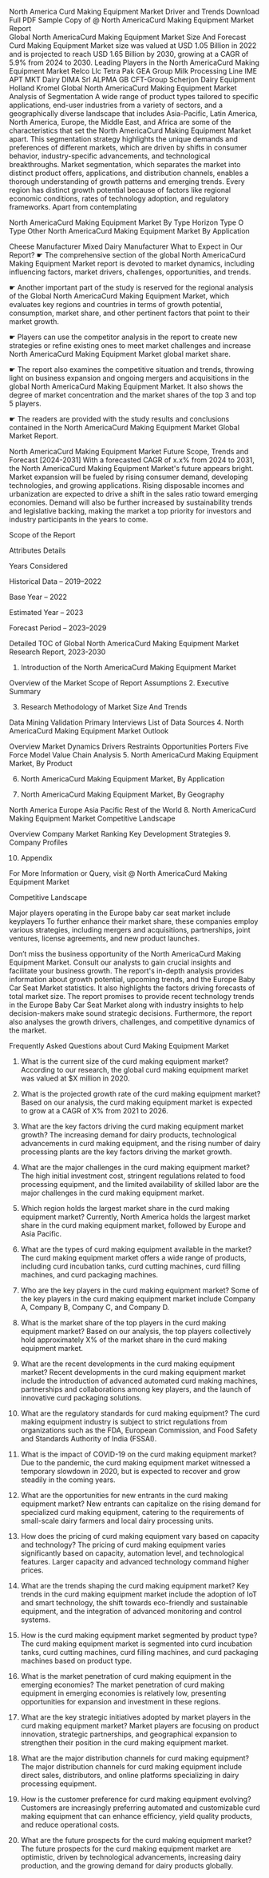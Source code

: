 North America Curd Making Equipment Market Driver and Trends
Download Full PDF Sample Copy of @ North AmericaCurd Making Equipment Market Report  
Global North AmericaCurd Making Equipment Market Size And Forecast
Curd Making Equipment Market size was valued at USD 1.05 Billion in 2022 and is projected to reach USD 1.65 Billion by 2030, growing at a CAGR of 5.9% from 2024 to 2030.
Leading Players in the North AmericaCurd Making Equipment Market
Relco Llc
Tetra Pak
GEA Group
Milk Processing Line
IME
APT
MKT Dairy
DIMA Srl
ALPMA GB
CFT-Group
Scherjon Dairy Equipment Holland
Kromel
Global North AmericaCurd Making Equipment Market Analysis of Segmentation
A wide range of product types tailored to specific applications, end-user industries from a variety of sectors, and a geographically diverse landscape that includes Asia-Pacific, Latin America, North America, Europe, the Middle East, and Africa are some of the characteristics that set the North AmericaCurd Making Equipment Market apart. This segmentation strategy highlights the unique demands and preferences of different markets, which are driven by shifts in consumer behavior, industry-specific advancements, and technological breakthroughs. Market segmentation, which separates the market into distinct product offers, applications, and distribution channels, enables a thorough understanding of growth patterns and emerging trends. Every region has distinct growth potential because of factors like regional economic conditions, rates of technology adoption, and regulatory frameworks. Apart from contemplating

North AmericaCurd Making Equipment Market By Type
Horizon Type
O Type
Other
North AmericaCurd Making Equipment Market By Application

Cheese Manufacturer
Mixed Dairy Manufacturer
What to Expect in Our Report?
☛ The comprehensive section of the global North AmericaCurd Making Equipment Market report is devoted to market dynamics, including influencing factors, market drivers, challenges, opportunities, and trends.

☛ Another important part of the study is reserved for the regional analysis of the Global North AmericaCurd Making Equipment Market, which evaluates key regions and countries in terms of growth potential, consumption, market share, and other pertinent factors that point to their market growth.

☛ Players can use the competitor analysis in the report to create new strategies or refine existing ones to meet market challenges and increase North AmericaCurd Making Equipment Market global market share.

☛ The report also examines the competitive situation and trends, throwing light on business expansion and ongoing mergers and acquisitions in the global North AmericaCurd Making Equipment Market. It also shows the degree of market concentration and the market shares of the top 3 and top 5 players.

☛ The readers are provided with the study results and conclusions contained in the North AmericaCurd Making Equipment Market Global Market Report.

North AmericaCurd Making Equipment Market Future Scope, Trends and Forecast [2024-2031]
With a forecasted CAGR of x.x% from 2024 to 2031, the North AmericaCurd Making Equipment Market's future appears bright. Market expansion will be fueled by rising consumer demand, developing technologies, and growing applications. Rising disposable incomes and urbanization are expected to drive a shift in the sales ratio toward emerging economies. Demand will also be further increased by sustainability trends and legislative backing, making the market a top priority for investors and industry participants in the years to come.

Scope of the Report

Attributes Details

Years Considered

Historical Data – 2019–2022

Base Year – 2022

Estimated Year – 2023

Forecast Period – 2023–2029

Detailed TOC of Global North AmericaCurd Making Equipment Market Research Report, 2023-2030
1. Introduction of the North AmericaCurd Making Equipment Market

Overview of the Market
Scope of Report
Assumptions
2. Executive Summary

3. Research Methodology of Market Size And Trends

Data Mining
Validation
Primary Interviews
List of Data Sources
4. North AmericaCurd Making Equipment Market Outlook

Overview
Market Dynamics
Drivers
Restraints
Opportunities
Porters Five Force Model
Value Chain Analysis
5. North AmericaCurd Making Equipment Market, By Product

6. North AmericaCurd Making Equipment Market, By Application

7. North AmericaCurd Making Equipment Market, By Geography

North America
Europe
Asia Pacific
Rest of the World
8. North AmericaCurd Making Equipment Market Competitive Landscape

Overview
Company Market Ranking
Key Development Strategies
9. Company Profiles

10. Appendix

For More Information or Query, visit @ North AmericaCurd Making Equipment Market

Competitive Landscape

Major players operating in the Europe baby car seat market include keyplayers To further enhance their market share, these companies employ various strategies, including mergers and acquisitions, partnerships, joint ventures, license agreements, and new product launches.

Don’t miss the business opportunity of the North AmericaCurd Making Equipment Market. Consult our analysts to gain crucial insights and facilitate your business growth.
The report's in-depth analysis provides information about growth potential, upcoming trends, and the Europe Baby Car Seat Market statistics. It also highlights the factors driving forecasts of total market size. The report promises to provide recent technology trends in the Europe Baby Car Seat Market along with industry insights to help decision-makers make sound strategic decisions. Furthermore, the report also analyses the growth drivers, challenges, and competitive dynamics of the market.

Frequently Asked Questions about Curd Making Equipment Market
1. What is the current size of the curd making equipment market?
According to our research, the global curd making equipment market was valued at $X million in 2020.

2. What is the projected growth rate of the curd making equipment market?
Based on our analysis, the curd making equipment market is expected to grow at a CAGR of X% from 2021 to 2026.

3. What are the key factors driving the curd making equipment market growth?
The increasing demand for dairy products, technological advancements in curd making equipment, and the rising number of dairy processing plants are the key factors driving the market growth.

4. What are the major challenges in the curd making equipment market?
The high initial investment cost, stringent regulations related to food processing equipment, and the limited availability of skilled labor are the major challenges in the curd making equipment market.

5. Which region holds the largest market share in the curd making equipment market?
Currently, North America holds the largest market share in the curd making equipment market, followed by Europe and Asia Pacific.

6. What are the types of curd making equipment available in the market?
The curd making equipment market offers a wide range of products, including curd incubation tanks, curd cutting machines, curd filling machines, and curd packaging machines.

7. Who are the key players in the curd making equipment market?
Some of the key players in the curd making equipment market include Company A, Company B, Company C, and Company D.

8. What is the market share of the top players in the curd making equipment market?
Based on our analysis, the top players collectively hold approximately X% of the market share in the curd making equipment market.

9. What are the recent developments in the curd making equipment market?
Recent developments in the curd making equipment market include the introduction of advanced automated curd making machines, partnerships and collaborations among key players, and the launch of innovative curd packaging solutions.

10. What are the regulatory standards for curd making equipment?
The curd making equipment industry is subject to strict regulations from organizations such as the FDA, European Commission, and Food Safety and Standards Authority of India (FSSAI).

11. What is the impact of COVID-19 on the curd making equipment market?
Due to the pandemic, the curd making equipment market witnessed a temporary slowdown in 2020, but is expected to recover and grow steadily in the coming years.

12. What are the opportunities for new entrants in the curd making equipment market?
New entrants can capitalize on the rising demand for specialized curd making equipment, catering to the requirements of small-scale dairy farmers and local dairy processing units.

13. How does the pricing of curd making equipment vary based on capacity and technology?
The pricing of curd making equipment varies significantly based on capacity, automation level, and technological features. Larger capacity and advanced technology command higher prices.

14. What are the trends shaping the curd making equipment market?
Key trends in the curd making equipment market include the adoption of IoT and smart technology, the shift towards eco-friendly and sustainable equipment, and the integration of advanced monitoring and control systems.

15. How is the curd making equipment market segmented by product type?
The curd making equipment market is segmented into curd incubation tanks, curd cutting machines, curd filling machines, and curd packaging machines based on product type.

16. What is the market penetration of curd making equipment in the emerging economies?
The market penetration of curd making equipment in emerging economies is relatively low, presenting opportunities for expansion and investment in these regions.

17. What are the key strategic initiatives adopted by market players in the curd making equipment market?
Market players are focusing on product innovation, strategic partnerships, and geographical expansion to strengthen their position in the curd making equipment market.

18. What are the major distribution channels for curd making equipment?
The major distribution channels for curd making equipment include direct sales, distributors, and online platforms specializing in dairy processing equipment.

19. How is the customer preference for curd making equipment evolving?
Customers are increasingly preferring automated and customizable curd making equipment that can enhance efficiency, yield quality products, and reduce operational costs.

20. What are the future prospects for the curd making equipment market?
The future prospects for the curd making equipment market are optimistic, driven by technological advancements, increasing dairy production, and the growing demand for dairy products globally.
